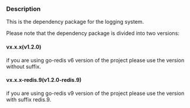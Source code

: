 ### Description 

This is the dependency package for the logging system.  

Please note that the dependency package is divided into two versions:  

#### vx.x.x(v1.2.0)
if you are using go-redis v6 version of the project please use the version without suffix.
#### vx.x.x-redis.9(v1.2.0-redis.9)
if you are using go-redis v9 version of the project please use the version with suffix redis.9.
